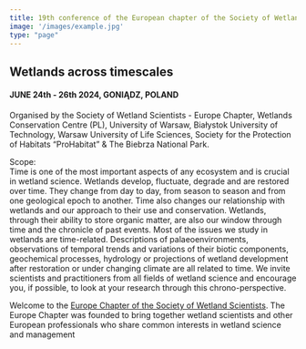 ```yaml
---
title: 19th conference of the European chapter of the Society of Wetland Scientists
image: '/images/example.jpg'
type: "page"
---
```

## Wetlands across timescales

#### JUNE 24th - 26th 2024, GONIĄDZ, POLAND

Organised by the Society of Wetland Scientists - Europe Chapter, Wetlands Conservation Centre (PL), University of Warsaw, Białystok University of Technology, Warsaw University of Life Sciences, Society for the Protection of Habitats “ProHabitat” & The Biebrza National Park.

Scope:\
Time is one of the most important aspects of any ecosystem and is crucial in wetland science. Wetlands develop, fluctuate, degrade and are restored over time. They change from day to day, from season to season and from one geological epoch to another. Time also changes our relationship with wetlands and our approach to their use and conservation. Wetlands, through their ability to store organic matter, are also our window through time and the chronicle of past events. Most of the issues we study in wetlands are time-related. Descriptions of palaeoenvironments, observations of temporal trends and variations of their biotic components, geochemical processes, hydrology or projections of wetland development after restoration or under changing climate are all related to time.
We invite scientists and practitioners from all fields of wetland science and encourage you, if possible, to look at your research through this chrono-perspective.

Welcome to the [Europe Chapter of the Society of Wetland Scientists](https://members.sws.org/europe-chapter). The Europe Chapter was founded to bring together wetland scientists and other European professionals who share common interests in wetland science and management

